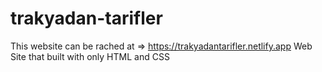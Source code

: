 # trakyadan-tarifler
This website can be rached at => https://trakyadantarifler.netlify.app
Web Site that built with only HTML and CSS

